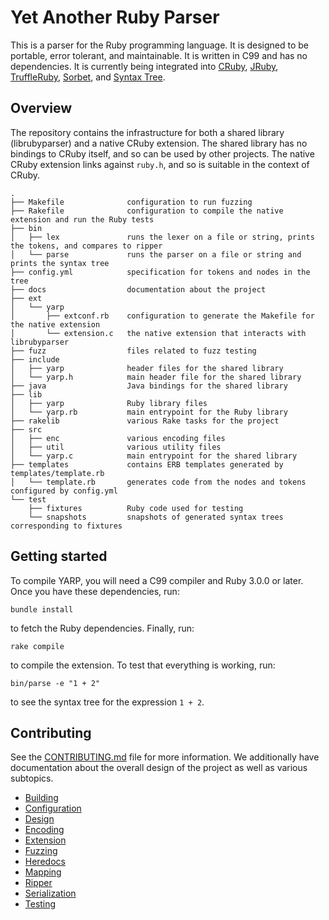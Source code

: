 # Yet Another Ruby Parser

This is a parser for the Ruby programming language. It is designed to be portable, error tolerant, and maintainable. It is written in C99 and has no dependencies. It is currently being integrated into [CRuby](https://github.com/ruby/ruby), [JRuby](https://github.com/jruby/jruby), [TruffleRuby](https://github.com/oracle/truffleruby), [Sorbet](https://github.com/sorbet/sorbet), and [Syntax Tree](https://github.com/ruby-syntax-tree/syntax_tree).

## Overview

The repository contains the infrastructure for both a shared library (librubyparser) and a native CRuby extension. The shared library has no bindings to CRuby itself, and so can be used by other projects. The native CRuby extension links against `ruby.h`, and so is suitable in the context of CRuby.

```
.
├── Makefile              configuration to run fuzzing
├── Rakefile              configuration to compile the native extension and run the Ruby tests
├── bin
│   ├── lex               runs the lexer on a file or string, prints the tokens, and compares to ripper
│   └── parse             runs the parser on a file or string and prints the syntax tree
├── config.yml            specification for tokens and nodes in the tree
├── docs                  documentation about the project
├── ext
│   └── yarp
│       ├── extconf.rb    configuration to generate the Makefile for the native extension
│       └── extension.c   the native extension that interacts with librubyparser
├── fuzz                  files related to fuzz testing
├── include
│   ├── yarp              header files for the shared library
│   └── yarp.h            main header file for the shared library
├── java                  Java bindings for the shared library
├── lib
│   ├── yarp              Ruby library files
│   └── yarp.rb           main entrypoint for the Ruby library
├── rakelib               various Rake tasks for the project
├── src
│   ├── enc               various encoding files
│   ├── util              various utility files
│   └── yarp.c            main entrypoint for the shared library
├── templates             contains ERB templates generated by templates/template.rb
│   └── template.rb       generates code from the nodes and tokens configured by config.yml
└── test
    ├── fixtures          Ruby code used for testing
    └── snapshots         snapshots of generated syntax trees corresponding to fixtures
```

## Getting started

To compile YARP, you will need a C99 compiler and Ruby 3.0.0 or later. Once you have these dependencies, run:

```
bundle install
```

to fetch the Ruby dependencies. Finally, run:

```
rake compile
```

to compile the extension. To test that everything is working, run:

```
bin/parse -e "1 + 2"
```

to see the syntax tree for the expression `1 + 2`.

## Contributing

See the [CONTRIBUTING.md](CONTRIBUTING.md) file for more information. We additionally have documentation about the overall design of the project as well as various subtopics.

* [Building](docs/building.md)
* [Configuration](docs/configuration.md)
* [Design](docs/design.md)
* [Encoding](docs/encoding.md)
* [Extension](docs/extension.md)
* [Fuzzing](docs/fuzzing.md)
* [Heredocs](docs/heredocs.md)
* [Mapping](docs/mapping.md)
* [Ripper](docs/ripper.md)
* [Serialization](docs/serialization.md)
* [Testing](docs/testing.md)
